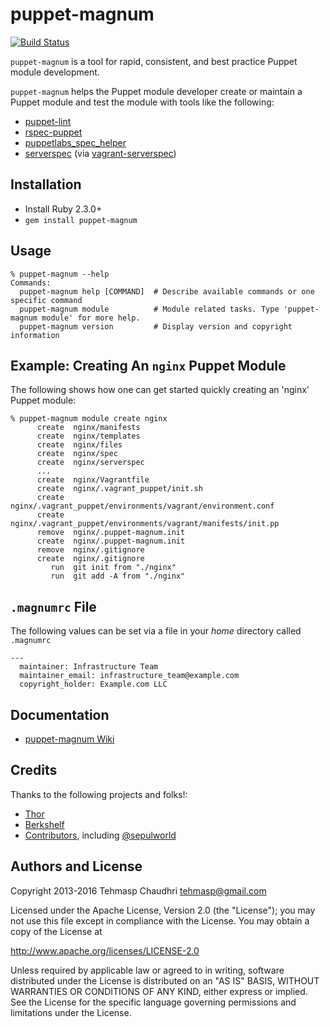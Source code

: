 # puppet-magnum

[![Build Status](https://travis-ci.org/tehmaspc/puppet-magnum.svg?branch=master)](https://travis-ci.org/tehmaspc/puppet-magnum)

`puppet-magnum` is a tool for rapid, consistent, and best practice Puppet module development.

`puppet-magnum` helps the Puppet module developer create or maintain a Puppet module and test the module with tools like the following:

* [puppet-lint](http://puppet-lint.com)
* [rspec-puppet](http://rspec-puppet.com)
* [puppetlabs_spec_helper](http://github.com/puppetlabs/puppetlabs_spec_helper)
* [serverspec](http://serverspec.org) (via [vagrant-serverspec](https://github.com/jvoorhis/vagrant-serverspec))

## Installation

* Install Ruby 2.3.0+
* `gem install puppet-magnum`

## Usage

    % puppet-magnum --help
    Commands:
      puppet-magnum help [COMMAND]  # Describe available commands or one specific command
      puppet-magnum module          # Module related tasks. Type 'puppet-magnum module' for more help.
      puppet-magnum version         # Display version and copyright information

## Example: Creating An `nginx` Puppet Module

The following shows how one can get started quickly creating an 'nginx' Puppet module:

    % puppet-magnum module create nginx
          create  nginx/manifests
          create  nginx/templates
          create  nginx/files
          create  nginx/spec
          create  nginx/serverspec
          ...
          create  nginx/Vagrantfile
          create  nginx/.vagrant_puppet/init.sh
          create  nginx/.vagrant_puppet/environments/vagrant/environment.conf
          create  nginx/.vagrant_puppet/environments/vagrant/manifests/init.pp
          remove  nginx/.puppet-magnum.init
          create  nginx/.puppet-magnum.init
          remove  nginx/.gitignore
          create  nginx/.gitignore
             run  git init from "./nginx"
             run  git add -A from "./nginx"

## `.magnumrc` File
The following values can be set via a file in your *home* directory called `.magnumrc`

```
---
  maintainer: Infrastructure Team
  maintainer_email: infrastructure_team@example.com
  copyright_holder: Example.com LLC
```

## Documentation

* [puppet-magnum Wiki](https://github.com/tehmaspc/puppet-magnum/wiki)

## Credits

Thanks to the following projects and folks!:

* [Thor](http://whatisthor.com/)
* [Berkshelf](http://berkshelf.com/)
* [Contributors](https://github.com/tehmaspc/puppet-magnum/graphs/contributors), including [@sepulworld](https://github.com/sepulworld)

## Authors and License

Copyright 2013-2016 Tehmasp Chaudhri <tehmasp@gmail.com>

Licensed under the Apache License, Version 2.0 (the "License");
you may not use this file except in compliance with the License.
You may obtain a copy of the License at

http://www.apache.org/licenses/LICENSE-2.0

Unless required by applicable law or agreed to in writing, software
distributed under the License is distributed on an "AS IS" BASIS,
WITHOUT WARRANTIES OR CONDITIONS OF ANY KIND, either express or implied.
See the License for the specific language governing permissions and
limitations under the License.
